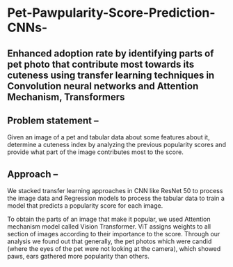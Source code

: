 # Pet-Pawpularity-Score-Prediction-CNNs-


## Enhanced adoption rate by identifying parts of pet photo that contribute most towards its cuteness using transfer learning techniques in Convolution neural networks and Attention Mechanism, Transformers

## Problem statement – 
  Given an image of a pet and tabular data about some features about it, determine a cuteness index by analyzing the previous popularity scores and provide what part of the image contributes most to the score.
## Approach – 
  We stacked transfer learning approaches in CNN like ResNet 50 to process the image data and Regression models to process the tabular data to train a model that predicts a popularity score for each image.
  
  To obtain the parts of an image that make it popular, we used Attention mechanism model called Vision Transformer. ViT assigns weights to all section of images according to their importance to the score. Through our analysis we found out that generally, the pet photos which were candid (where the eyes of the pet were not looking at the camera), which showed paws, ears gathered more popularity than others.

